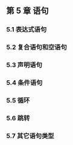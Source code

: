 ## 第 5 章 语句



### 5.1 表达式语句


### 5.2 复合语句和空语句


### 5.3 声明语句



### 5.4 条件语句



### 5.5 循环


### 5.6 跳转



### 5.7 其它语句类型



